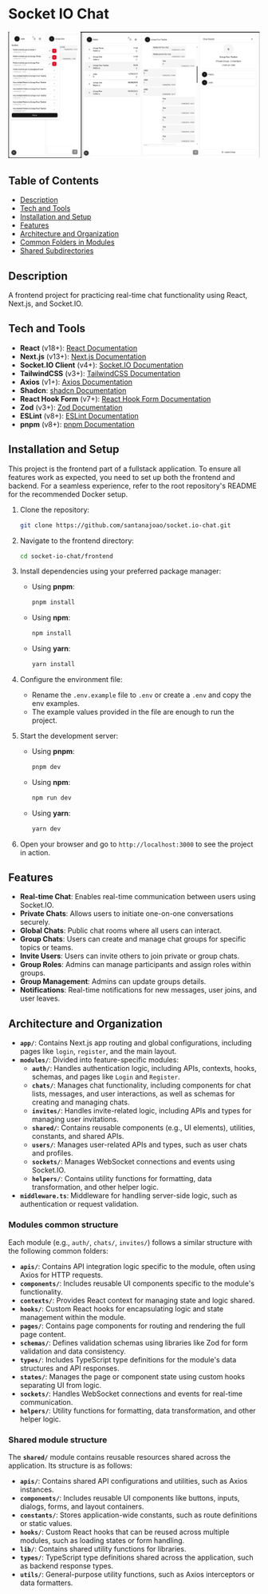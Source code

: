 # Socket IO Chat

![Project Banner](docs/images/socket-io-chat-screenshot.png)

## Table of Contents
- [Description](#description)
- [Tech and Tools](#tech-and-tools)
- [Installation and Setup](#installation-and-setup)
- [Features](#features)
- [Architecture and Organization](#architecture-and-organization)
- [Common Folders in Modules](#common-folders-in-modules)
- [Shared Subdirectories](#shared-subdirectories)

## Description
A frontend project for practicing real-time chat functionality using React, Next.js, and Socket.IO.

## Tech and Tools
- **React** (v18+): [React Documentation](https://react.dev/)
- **Next.js** (v13+): [Next.js Documentation](https://nextjs.org/)
- **Socket.IO Client** (v4+): [Socket.IO Documentation](https://socket.io/)
- **TailwindCSS** (v3+): [TailwindCSS Documentation](https://tailwindcss.com/)
- **Axios** (v1+): [Axios Documentation](https://axios-http.com/)
- **Shadcn**: [shadcn Documentation](https://ui.shadcn.com/)
- **React Hook Form** (v7+): [React Hook Form Documentation](https://react-hook-form.com/)
- **Zod** (v3+): [Zod Documentation](https://zod.dev/)
- **ESLint** (v8+): [ESLint Documentation](https://eslint.org/)
- **pnpm** (v8+): [pnpm Documentation](https://pnpm.io/)

## Installation and Setup
This project is the frontend part of a fullstack application. To ensure all features work as expected, you need to set up both the frontend and backend. For a seamless experience, refer to the root repository's README for the recommended Docker setup.

1. Clone the repository:
   ```bash
   git clone https://github.com/santanajoao/socket.io-chat.git
   ```

2. Navigate to the frontend directory:
   ```bash
   cd socket-io-chat/frontend
   ```

3. Install dependencies using your preferred package manager:
   - Using **pnpm**:
     ```bash
     pnpm install
     ```
   - Using **npm**:
     ```bash
     npm install
     ```
   - Using **yarn**:
     ```bash
     yarn install
     ```

4. Configure the environment file:
   - Rename the `.env.example` file to `.env` or create a `.env` and copy the env examples.
   - The example values provided in the file are enough to run the project.

5. Start the development server:
   - Using **pnpm**:
     ```bash
     pnpm dev
     ```
   - Using **npm**:
     ```bash
     npm run dev
     ```
   - Using **yarn**:
     ```bash
     yarn dev
     ```

6. Open your browser and go to `http://localhost:3000` to see the project in action.

## Features
- **Real-time Chat**: Enables real-time communication between users using Socket.IO.
- **Private Chats**: Allows users to initiate one-on-one conversations securely.
- **Global Chats**: Public chat rooms where all users can interact.
- **Group Chats**: Users can create and manage chat groups for specific topics or teams.
- **Invite Users**: Users can invite others to join private or group chats.
- **Group Roles**: Admins can manage participants and assign roles within groups.
- **Group Management**: Admins can update groups details.
- **Notifications**: Real-time notifications for new messages, user joins, and user leaves.

## Architecture and Organization

- **`app/`**: Contains Next.js app routing and global configurations, including pages like `login`, `register`, and the main layout.
- **`modules/`**: Divided into feature-specific modules:
  - **`auth/`**: Handles authentication logic, including APIs, contexts, hooks, schemas, and pages like `Login` and `Register`.
  - **`chats/`**: Manages chat functionality, including components for chat lists, messages, and user interactions, as well as schemas for creating and managing chats.
  - **`invites/`**: Handles invite-related logic, including APIs and types for managing user invitations.
  - **`shared/`**: Contains reusable components (e.g., UI elements), utilities, constants, and shared APIs.
  - **`users/`**: Manages user-related APIs and types, such as user chats and profiles.
  - **`sockets/`**: Manages WebSocket connections and events using Socket.IO.
  - **`helpers/`**: Contains utility functions for formatting, data transformation, and other helper logic.
- **`middleware.ts`**: Middleware for handling server-side logic, such as authentication or request validation.

### Modules common structure
Each module (e.g., `auth/`, `chats/`, `invites/`) follows a similar structure with the following common folders:

- **`apis/`**: Contains API integration logic specific to the module, often using Axios for HTTP requests.
- **`components/`**: Includes reusable UI components specific to the module's functionality.
- **`contexts/`**: Provides React context for managing state and logic shared.
- **`hooks/`**: Custom React hooks for encapsulating logic and state management within the module.
- **`pages/`**: Contains page components for routing and rendering the full page content.
- **`schemas/`**: Defines validation schemas using libraries like Zod for form validation and data consistency.
- **`types/`**: Includes TypeScript type definitions for the module's data structures and API responses.
- **`states/`**: Manages the page or component state using custom hooks separating UI from logic.
- **`sockets/`**: Handles WebSocket connections and events for real-time communication.
- **`helpers/`**: Utility functions for formatting, data transformation, and other helper logic.

### Shared module structure
The **`shared/`** module contains reusable resources shared across the application. Its structure is as follows:

- **`apis/`**: Contains shared API configurations and utilities, such as Axios instances.
- **`components/`**: Includes reusable UI components like buttons, inputs, dialogs, forms, and layout containers.
- **`constants/`**: Stores application-wide constants, such as route definitions or static values.
- **`hooks/`**: Custom React hooks that can be reused across multiple modules, such as loading states or form handling.
- **`lib/`**: Contains shared utility functions for libraries.
- **`types/`**: TypeScript type definitions shared across the application, such as backend response types.
- **`utils/`**: General-purpose utility functions, such as Axios interceptors or data formatters.
